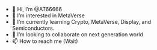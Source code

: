- 👋 Hi, I’m @AT66666
- 👀 I’m interested in MetaVerse
- 🌱 I’m currently learning Crypto, MetaVerse, Display, and Semiconductors.
- 💞️ I’m looking to collaborate on next generation world
- 📫 How to reach me (Wait)

<!---
AT66666/AT66666 is a ✨ special ✨ repository because its `README.md` (this file) appears on your GitHub profile.
You can click the Preview link to take a look at your changes.
--->
